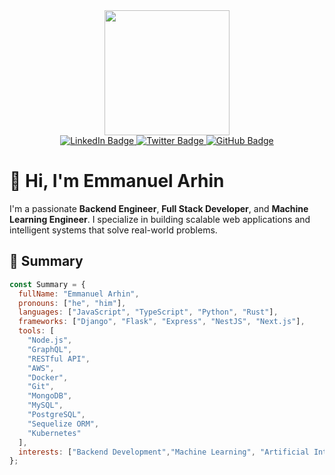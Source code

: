 <div align="center">
  
 <img src="https://media4.giphy.com/media/v1.Y2lkPTc5MGI3NjExejkyZml3cnp1YmNpNXB0ZDM3dzZoMzZxNnZzdGtidHF5dHNzeTgwYiZlcD12MV9pbnRlcm5hbF9naWZfYnlfaWQmY3Q9Zw/78XCFBGOlS6keY1Bil/giphy.gif" width="200"/>


  
  <div>
    <a href="https://www.linkedin.com/in/emmanuel-arhin-40294a207/">
      <img src="https://img.shields.io/badge/LinkedIn-blue?style=for-the-badge&logo=linkedin&logoColor=white" alt="LinkedIn Badge"/>
    </a>
    <a href="https://twitter.com/emarhin">
      <img src="https://img.shields.io/badge/Twitter-blue?style=for-the-badge&logo=twitter&logoColor=white" alt="Twitter Badge"/>
    </a>
    <a href="https://github.com/emarhin">
      <img src="https://img.shields.io/badge/GitHub-black?style=for-the-badge&logo=github&logoColor=white" alt="GitHub Badge"/>
    </a>
  </div>
</div>

# 👋 Hi, I'm Emmanuel Arhin

I'm a passionate **Backend Engineer**, **Full Stack Developer**, and **Machine Learning Engineer**. I specialize in building scalable web applications and intelligent systems that solve real-world problems.

## 🧾 Summary

```javascript
const Summary = {
  fullName: "Emmanuel Arhin",
  pronouns: ["he", "him"],
  languages: ["JavaScript", "TypeScript", "Python", "Rust"],
  frameworks: ["Django", "Flask", "Express", "NestJS", "Next.js"],
  tools: [
    "Node.js",
    "GraphQL",
    "RESTful API",
    "AWS",
    "Docker",
    "Git",
    "MongoDB",
    "MySQL",
    "PostgreSQL",
    "Sequelize ORM",
    "Kubernetes"
  ],
  interests: ["Backend Development","Machine Learning", "Artificial Intelligence",]
};
